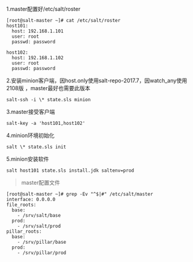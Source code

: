 1.master配置好/etc/salt/roster

```
[root@salt-master ~]# cat /etc/salt/roster 
host101:
  host: 192.168.1.101
  user: root
  passwd: password

host102:
  host: 192.168.1.102
  user: root
  passwd: password
```

2.安装minion客户端，因host.only使用salt-repo-2017.7，因watch_any使用2108版 ，master最好也需要此版本

`salt-ssh -i \* state.sls minion`

3.master接受客户端

`salt-key -a 'host101,host102'`

4.minion环境初始化

`salt \* state.sls init`

5.minion安装软件

`salt host101 state.sls install.jdk saltenv=prod`

> master配置文件
```
[root@salt-master ~]# grep -Ev "^$|#" /etc/salt/master 
interface: 0.0.0.0
file_roots:
  base:
    - /srv/salt/base
  prod:
    - /srv/salt/prod
pillar_roots:
  base:
    - /srv/pillar/base
  prod:
    - /srv/pillar/prod
```

